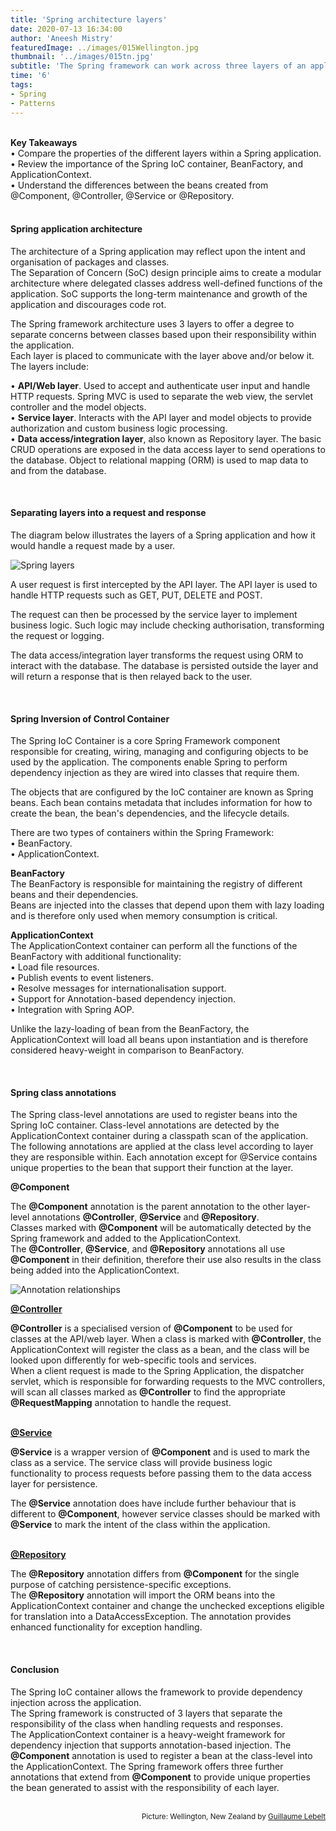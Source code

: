 ```yaml
---
title: 'Spring architecture layers'
date: 2020-07-13 16:34:00
author: 'Aneesh Mistry'
featuredImage: ../images/015Wellington.jpg
thumbnail: '../images/015tn.jpg'
subtitle: 'The Spring framework can work across three layers of an application architecture. This post will look into the annotations used to label classes of each layer and how the beans created from the annotations are customised to the application.'
time: '6'
tags:
- Spring
- Patterns
---
```

<br>
<strong>Key Takeaways</strong><br>
&#8226; Compare the properties of the different layers within a Spring application.<br>
&#8226; Review the importance of the Spring IoC container, BeanFactory, and ApplicationContext.<br>
&#8226; Understand the differences between the beans created from @Component, @Controller, @Service or @Repository.<br>

<br>
<h4>Spring application architecture</h4>
<p>
The architecture of a Spring application may reflect upon the intent and organisation of packages and classes.<br>
The Separation of Concern (SoC) design principle aims to create a modular architecture where delegated classes address well-defined functions of the application. SoC supports the long-term maintenance and growth of the application and discourages code rot.
</p>
<p>
The Spring framework architecture uses 3 layers to offer a degree to separate concerns between classes based upon their responsibility within the application.<br>
Each layer is placed to communicate with the layer above and/or below it. The layers include:<br>

&#8226; <strong>API/Web layer</strong>. Used to accept and authenticate user input and handle HTTP requests. Spring MVC is used to separate the web view, the servlet controller and the model objects.<br>
&#8226; <strong>Service layer</strong>. Interacts with the API layer and model objects to provide authorization and custom business logic processing. <br>
&#8226; <strong>Data access/integration layer</strong>, also known as Repository layer. The basic CRUD operations are exposed in the data access layer to send operations to the database. Object to relational mapping (ORM) is used to map data to and from the database. <br>
</p>

<br>
<h4>Separating layers into a request and response</h4>
<p>
The diagram below illustrates the layers of a Spring application and how it would handle a request made by a user.
</p>

![Spring layers](../../src/images/015layers.png)

<p>
A user request is first intercepted by the API layer. The API layer is used to handle HTTP requests such as GET, PUT, DELETE and POST.
</p>
<p>
The request can then be processed by the service layer to implement business logic. Such logic may include checking authorisation, transforming the request or logging. 
</p>
<p>
The data access/integration layer transforms the request using ORM to interact with the database. The database is persisted outside the layer and will return a response that is then relayed back to the user.
</p>

<br>
<h4>Spring Inversion of Control Container</h4>
<p>
The Spring IoC Container is a core Spring Framework component responsible for creating, wiring, managing and configuring objects to be used by the application. The components enable Spring to perform dependency injection as they are wired into classes that require them.
</p>
<p>
The objects that are configured by the IoC container are known as Spring beans. Each bean contains metadata that includes information for how to create the bean, the bean's dependencies, and the lifecycle details. 
</p>
<p>
There are two types of containers within the Spring Framework:<br>
&#8226; BeanFactory.<br>
&#8226; ApplicationContext.<br>
</p>
<p>
<strong>BeanFactory</strong><br>
The BeanFactory is responsible for maintaining the registry of different beans and their dependencies.<br>
Beans are injected into the classes that depend upon them with lazy loading and is therefore only used when memory consumption is critical.
</p>
<p>
<strong>ApplicationContext</strong><br>
The ApplicationContext container can perform all the functions of the BeanFactory with additional functionality:<br>
&#8226; Load file resources.<br>
&#8226; Publish events to event listeners.<br>
&#8226; Resolve messages for internationalisation support.<br>
&#8226; Support for Annotation-based dependency injection.<br>
&#8226; Integration with Spring AOP.<br>
</p>
<p>
Unlike the lazy-loading of bean from the BeanFactory, the ApplicationContext will load all beans upon instantiation and is therefore considered heavy-weight in comparison to BeanFactory.
</p>

<br>
<h4>Spring class annotations</h4>
<p>
The Spring class-level annotations are used to register beans into the Spring IoC container. Class-level annotations are detected by the ApplicationContext container during a classpath scan of the application.<br>
The following annotations are applied at the class level according to layer they are responsible within. Each annotation except for @Service contains unique properties to the bean that support their function at the layer.
</p>
<strong>@Component</strong><br>
<p>
The <strong>@Component</strong> annotation is the parent annotation to the other layer-level annotations <strong>@Controller</strong>, <strong>@Service</strong> and <strong>@Repository</strong>.<br>
Classes marked with <strong>@Component</strong> will be automatically detected by the Spring framework and added to the ApplicationContext.<br>
The <strong>@Controller</strong>, <strong>@Service</strong>, and <strong>@Repository</strong> annotations all use <strong>@Component</strong> in their definition, therefore their use also results in the class being added into the ApplicationContext.
</p>

![Annotation relationships](../../src/images/015Annotations.png)


<strong><u>@Controller</u></strong><br>
<p>
<strong>@Controller</strong> is a specialised version of <strong>@Component</strong> to be used for classes at the API/web layer. When a class is marked with <strong>@Controller</strong>, the ApplicationContext will register the class as a bean, and the class will be looked upon differently for web-specific tools and services.<br>
When a client request is made to the Spring Application, the dispatcher servlet, which is responsible for forwarding requests to the MVC controllers, will scan all classes marked as <strong>@Controller</strong> to find the appropriate <strong>@RequestMapping</strong> annotation to handle the request.
</p>
<br>
<strong><u>@Service</u></strong><br>
<p>
<strong>@Service</strong> is a wrapper version of <strong>@Component</strong> and is used to mark the class as a service.
The service class will provide business logic functionality to process requests before passing them to the data access layer for persistence.
</p>
<p>
The <strong>@Service</strong> annotation does have include further behaviour that is different to <strong>@Component</strong>, however service classes should be marked with <strong>@Service</strong> to mark the intent of the class within the application.
</p>
<br>
<strong><u>@Repository</u></strong><br>
<p>
The <strong>@Repository</strong> annotation differs from <strong>@Component</strong> for the single purpose of catching persistence-specific exceptions.<br>
The <strong>@Repository</strong> annotation will import the ORM beans into the ApplicationContext container and change the unchecked exceptions eligible for translation into a DataAccessException.
The annotation provides enhanced functionality for exception handling.
</p>

<br>
<h4>Conclusion</h4>
<p>
The Spring IoC container allows the framework to provide dependency injection across the application.<br>
The Spring framework is constructed of 3 layers that separate the responsibility of the class when handling requests and responses.<br>
The ApplicationContext container is a heavy-weight framework for dependency injection that supports annotation-based injection. The <strong>@Component</strong> annotation is used to register a bean at the class-level into the ApplicationContext. 
The Spring framework offers three further annotations that extend from <strong>@Component</strong> to provide unique properties the bean generated to assist with the responsibility of each layer.
</p>

<br>
<small style="float: right;" >Picture: Wellington, New Zealand by <a target="_blank" href="https://unsplash.com/@glebelt_">Guillaume Lebelt</small></a><br>